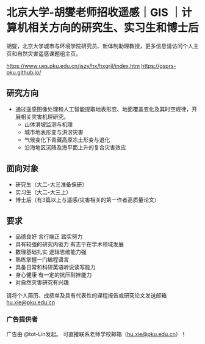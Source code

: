 # 北京大学-胡燮老师招收遥感｜GIS ｜计算机相关方向的研究生、实习生和博士后

胡燮，北京大学城市与环境学院研究员、新体制助理教授，更多信息请访问个人主页和自然灾害遥感课题组主页。

https://www.ues.pku.edu.cn/jszy/hx/hxgrjl/index.htm
https://gsprs-pku.github.io/

## 研究方向
- 通过遥感图像处理和人工智能提取地表形变、地面覆盖变化及其时空规律，开展相关灾害机理研究。
  - 山体滑坡监测与机理
  - 城市地表形变与洪涝灾害
  - 气候变化下青藏高原冻土形变与退化
  - 沿海地区沉降及海平面上升的复合灾害效应

## 面向对象

- 研究生（大二-大三准备保研）
- 实习生（大二-大三上）
- 博士后（有3篇以上与遥感/灾害相关的第一作者高质量论文）

## 要求

- 品德良好 言行端正 踏实努力  
- 具有较强的研究内驱力 有志于在学术领域发展
- 数理基础扎实 逻辑思维能力强
- 熟练掌握一门编程语言
- 具备日常和科研英语听说读写能力
- 身心健康 有一定的抗压耐挫能力
- 对自然灾害研究有兴趣

请将个人简历、成绩单及具有代表性的课程报告或研究论文发送邮箱 hu.xie@pku.edu.cn

### 广告提供者

广告由 @tot-Lin发起。 可直接联系老师学校邮箱（hu.xie@pku.edu.cn）！
